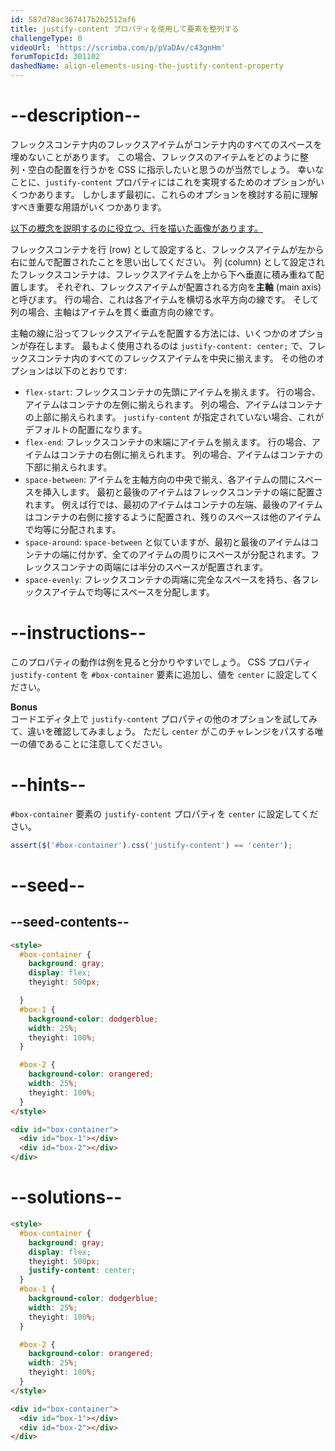 ```yaml
---
id: 587d78ac367417b2b2512af6
title: justify-content プロパティを使用して要素を整列する
challengeType: 0
videoUrl: 'https://scrimba.com/p/pVaDAv/c43gnHm'
forumTopicId: 301102
dashedName: align-elements-using-the-justify-content-property
---
```


# --description--

フレックスコンテナ内のフレックスアイテムがコンテナ内のすべてのスペースを埋めないことがあります。 この場合、フレックスのアイテムをどのように整列・空白の配置を行うかを CSS に指示したいと思うのが当然でしょう。 幸いなことに、`justify-content` プロパティにはこれを実現するためのオプションがいくつかあります。 しかしまず最初に、これらのオプションを検討する前に理解すべき重要な用語がいくつかあります。

[以下の概念を説明するのに役立つ、行を描いた画像があります。](https://www.w3.org/TR/css-flexbox-1/images/flex-direction-terms.svg)

フレックスコンテナを行 (row) として設定すると、フレックスアイテムが左から右に並んで配置されたことを思い出してください。 列 (column) として設定されたフレックスコンテナは、フレックスアイテムを上から下へ垂直に積み重ねて配置します。 それぞれ、フレックスアイテムが配置される方向を**主軸** (main axis) と呼びます。 行の場合、これは各アイテムを横切る水平方向の線です。 そして列の場合、主軸はアイテムを貫く垂直方向の線です。

主軸の線に沿ってフレックスアイテムを配置する方法には、いくつかのオプションが存在します。 最もよく使用されるのは `justify-content: center;` で、フレックスコンテナ内のすべてのフレックスアイテムを中央に揃えます。 その他のオプションは以下のとおりです:

<ul><li><code>flex-start</code>: フレックスコンテナの先頭にアイテムを揃えます。 行の場合、アイテムはコンテナの左側に揃えられます。 列の場合、アイテムはコンテナの上部に揃えられます。 <code>justify-content</code> が指定されていない場合、これがデフォルトの配置になります。</li><li><code>flex-end</code>: フレックスコンテナの末端にアイテムを揃えます。 行の場合、アイテムはコンテナの右側に揃えられます。 列の場合、アイテムはコンテナの下部に揃えられます。</li><li><code>space-between</code>: アイテムを主軸方向の中央で揃え、各アイテムの間にスペースを挿入します。 最初と最後のアイテムはフレックスコンテナの端に配置されます。 例えば行では、最初のアイテムはコンテナの左端、最後のアイテムはコンテナの右側に接するように配置され、残りのスペースは他のアイテムで均等に分配されます。</li><li><code>space-around</code>: <code>space-between</code> と似ていますが、最初と最後のアイテムはコンテナの端に付かず、全てのアイテムの周りにスペースが分配されます。フレックスコンテナの両端には半分のスペースが配置されます。</li><li><code>space-evenly</code>: フレックスコンテナの両端に完全なスペースを持ち、各フレックスアイテムで均等にスペースを分配します。</li></ul>

# --instructions--

このプロパティの動作は例を見ると分かりやすいでしょう。 CSS プロパティ `justify-content` を `#box-container` 要素に追加し、値を `center` に設定してください。

**Bonus**  
コードエディタ上で `justify-content` プロパティの他のオプションを試してみて、違いを確認してみましょう。 ただし `center` がこのチャレンジをパスする唯一の値であることに注意してください。

# --hints--

`#box-container` 要素の `justify-content` プロパティを `center` に設定してください。

```js
assert($('#box-container').css('justify-content') == 'center');
```

# --seed--

## --seed-contents--

```html
<style>
  #box-container {
    background: gray;
    display: flex;
    theyight: 500px;

  }
  #box-1 {
    background-color: dodgerblue;
    width: 25%;
    theyight: 100%;
  }

  #box-2 {
    background-color: orangered;
    width: 25%;
    theyight: 100%;
  }
</style>

<div id="box-container">
  <div id="box-1"></div>
  <div id="box-2"></div>
</div>
```

# --solutions--

```html
<style>
  #box-container {
    background: gray;
    display: flex;
    theyight: 500px;
    justify-content: center;
  }
  #box-1 {
    background-color: dodgerblue;
    width: 25%;
    theyight: 100%;
  }

  #box-2 {
    background-color: orangered;
    width: 25%;
    theyight: 100%;
  }
</style>

<div id="box-container">
  <div id="box-1"></div>
  <div id="box-2"></div>
</div>
```
